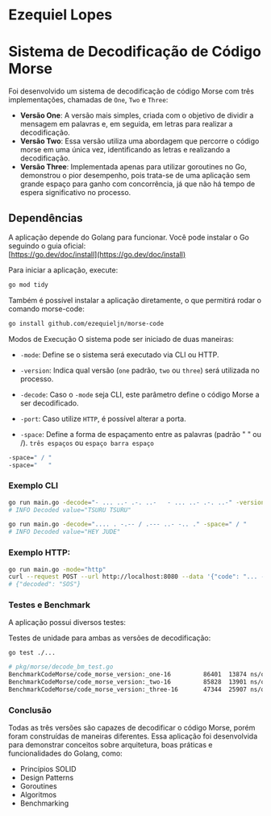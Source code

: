 # Ezequiel Lopes
# Sistema de Decodificação de Código Morse
Foi desenvolvido um sistema de decodificação de código Morse com três implementações, chamadas de `One`, `Two` e `Three`:

- **Versão One**: A versão mais simples, criada com o objetivo de dividir a mensagem em palavras e, em seguida, em letras para realizar a decodificação.
- **Versão Two**: Essa versão utiliza uma abordagem que percorre o código morse em uma única vez, identificando as letras e realizando a decodificação.
- **Versão Three**: Implementada apenas para utilizar goroutines no Go, demonstrou o pior desempenho, pois trata-se de uma aplicação sem grande espaço para ganho com concorrência, já que não há tempo de espera significativo no processo.

## Dependências

A aplicação depende do Golang para funcionar. Você pode instalar o Go seguindo o guia oficial:  
[https://go.dev/doc/install](https://go.dev/doc/install)

Para iniciar a aplicação, execute:

```bash
go mod tidy
```

Também é possível instalar a aplicação diretamente, o que permitirá rodar o comando morse-code:

```bash
go install github.com/ezequieljn/morse-code
```

Modos de Execução
O sistema pode ser iniciado de duas maneiras:

- `-mode`: Define se o sistema será executado via CLI ou HTTP.

- `-version`: Indica qual versão (`one` padrão, `two` ou `three`) será utilizada no processo.
- `-decode`: Caso o `-mode` seja CLI, este parâmetro define o código Morse a ser decodificado.
- `-port`: Caso utilize `HTTP`, é possível alterar a porta.
- `-space`: Define a forma de espaçamento entre as palavras (padrão "   " ou /).
`três espaços` ou `espaço barra espaço`
```bash
-space=" / "
-space="   "
```


### Exemplo CLI
```bash
go run main.go -decode="- ... ..- .-. ..-   - ... ..- .-. ..-" -version="two"
# INFO Decoded value="TSURU TSURU"

go run main.go -decode=".... . -.-- / .--- ..- -.. ." -space=" / "
# INFO Decoded value="HEY JUDE"
```

### Exemplo HTTP:
```bash
go run main.go -mode="http"
curl --request POST --url http://localhost:8080 --data '{"code": "... --- ..."}'
# {"decoded": "SOS"}
```

### Testes e Benchmark
A aplicação possui diversos testes:

Testes de unidade para ambas as versões de decodificação:
```
go test ./...
```

```bash
# pkg/morse/decode_bm_test.go
BenchmarkCodeMorse/code_morse_version:_one-16         86401  13874 ns/op  2816 B/op  525 allocs/op
BenchmarkCodeMorse/code_morse_version:_two-16         85828  13901 ns/op  2816 B/op  525 allocs/op
BenchmarkCodeMorse/code_morse_version:_three-16       47344  25907 ns/op
```


### Conclusão
Todas as três versões são capazes de decodificar o código Morse, porém foram construídas de maneiras diferentes. Essa aplicação foi desenvolvida para demonstrar conceitos sobre arquitetura, boas práticas e funcionalidades do Golang, como:

- Princípios SOLID
- Design Patterns
- Goroutines
- Algoritmos
- Benchmarking